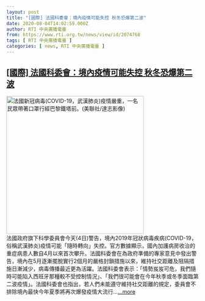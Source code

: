 ```yaml
---
layout: post
title: "[國際] 法國科委會：境內疫情可能失控 秋冬恐爆第二波"
date: 2020-08-04T14:02:59.000Z
author: RTI 中央廣播電臺
from: https://www.rti.org.tw/news/view/id/2074768
tags: [ RTI 中央廣播電臺 ]
categories: [ news, RTI 中央廣播電臺 ]
---
```

<!--1596549779000-->
[[國際] 法國科委會：境內疫情可能失控 秋冬恐爆第二波](https://www.rti.org.tw/news/view/id/2074768)
------

<div>
<img src="https://static.rti.org.tw/assets/thumbnails/2020/04/24/95ceda59147192b7e6d6505228e2b3a8.jpg" width="360" alt="法國新冠病毒(COVID-19，武漢肺炎)疫情嚴重，一名民眾帶著口罩行經巴黎鐵塔前。(美聯社/達志影像)" title="法國新冠病毒(COVID-19，武漢肺炎)疫情嚴重，一名民眾帶著口罩行經巴黎鐵塔前。(美聯社/達志影像)"><br>法國政府旗下科學委員會今天(4日)警告，境內2019年冠狀病毒疾病(COVID-19，俗稱武漢肺炎)疫情可能「隨時轉向」失控。官方數據顯示，國內加護病房收治的重症病患人數自4月以來首次攀升。法國科委會在為政府準備的專家意見中發出警告，境內在5月逐漸擺脫實行2個月的嚴格封鎖措施以來，維持社交距離及阻隔措施日漸減少，病毒傳播最近更為活躍。法國科委會表示：「情勢岌岌可危，我們隨時可能陷入西班牙那種較不受控制情況」、「我們很可能會在今年秋季或冬季面臨第二波疫情」。法國科委會也指出，若人們未能遵守維持社交距離的規定，委員會不排除境內最快今年夏季將再次爆發疫情大流行...<a target="_blank" href="https://www.rti.org.tw/news/view/id/2074768">...more</a>
</div>
